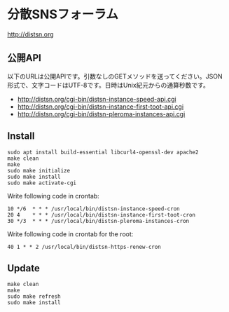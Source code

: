 # 分散SNSフォーラム

http://distsn.org

## 公開API

以下のURLは公開APIです。引数なしのGETメソッドを送ってください。JSON形式で、文字コードはUTF-8です。日時はUnix紀元からの通算秒数です。

* http://distsn.org/cgi-bin/distsn-instance-speed-api.cgi
* http://distsn.org/cgi-bin/distsn-instance-first-toot-api.cgi
* http://distsn.org/cgi-bin/distsn-pleroma-instances-api.cgi

## Install

    sudo apt install build-essential libcurl4-openssl-dev apache2
    make clean
    make
    sudo make initialize
    sudo make install
    sudo make activate-cgi

Write following code in crontab:

    10 */6  * * * /usr/local/bin/distsn-instance-speed-cron
    20 4    * * * /usr/local/bin/distsn-instance-first-toot-cron
    30 */3  * * * /usr/local/bin/distsn-pleroma-instances-cron

Write following code in crontab for the root:

    40 1 * * 2 /usr/local/bin/distsn-https-renew-cron

## Update

    make clean
    make
    sudo make refresh
    sudo make install
